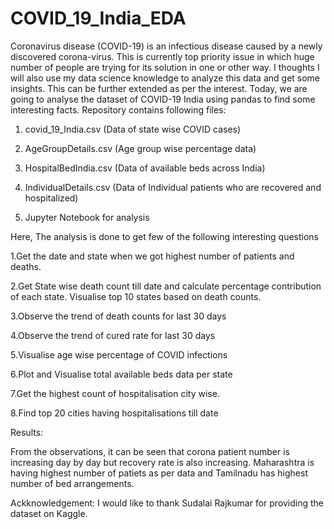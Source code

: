 # COVID_19_India_EDA

Coronavirus disease (COVID-19) is an infectious disease caused by a newly discovered corona-virus. This is currently top priority issue in which huge number of people are trying for its solution in one or other way. I thoughts I will also use my data science knowledge to analyze this data and get some insights. This can be further extended as per the interest. 
Today, we are going to analyse the dataset of COVID-19 India using pandas to find some interesting facts.
Repository contains following files:

1. covid_19_India.csv (Data of state wise COVID cases)

2. AgeGroupDetails.csv (Age group wise percentage data)

3. HospitalBedIndia.csv (Data of available beds across India)

4. IndividualDetails.csv (Data of Individual patients who are recovered and hospitalized)

5. Jupyter Notebook for analysis

Here, The analysis is done to get few of the following interesting questions

1.Get the date and state when we got highest number of patients and deaths.

2.Get State wise death count till date and calculate percentage contribution of each state. Visualise top 10 states based on death counts.

3.Observe the trend of death counts for last 30 days

4.Observe the trend of cured rate for last 30 days

5.Visualise age wise percentage of COVID infections

6.Plot and Visualise total available beds data per state

7.Get the highest count of hospitalisation city wise.

8.Find top 20 cities having hospitalisations till date

Results: 

From the observations, it can be seen that corona patient number is increasing day by day but recovery rate is also increasing. Maharashtra is having highest number of patiets as per data and Tamilnadu has highest number of bed arrangements.

Ackknowledgement: I would like to thank Sudalai Rajkumar for providing the dataset on Kaggle.
